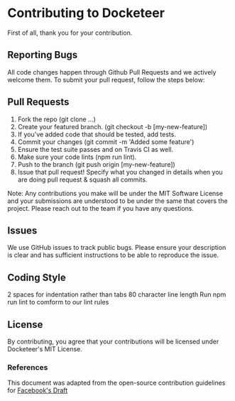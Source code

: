 # Contributing to Docketeer

First of all, thank you for your contribution.

## Reporting Bugs

All code changes happen through Github Pull Requests and we actively welcome them. To submit your pull request, follow the steps below:

## Pull Requests

1. Fork the repo (git clone ...)
2. Create your featured branch. (git checkout -b [my-new-feature])
3. If you've added code that should be tested, add tests.
4. Commit your changes (git commit -m 'Added some feature')
5. Ensure the test suite passes and on Travis CI as well.
6. Make sure your code lints (npm run lint).
7. Push to the branch (git push origin [my-new-feature])
8. Issue that pull request! Specify what you changed in details when you are doing pull request & squash all commits.

Note: Any contributions you make will be under the MIT Software License and your submissions are understood to be under the same that covers the project. Please reach out to the team if you have any questions.

## Issues

We use GitHub issues to track public bugs. Please ensure your description is clear and has sufficient instructions to be able to reproduce the issue.

## Coding Style

2 spaces for indentation rather than tabs
80 character line length
Run npm run lint to comform to our lint rules

## License

By contributing, you agree that your contributions will be licensed under Docketeer's MIT License.

### References

This document was adapted from the open-source contribution guidelines for [Facebook's Draft](https://github.com/facebook/draft-js/blob/a9316a723f9e918afde44dea68b5f9f39b7d9b00/CONTRIBUTING.md)
